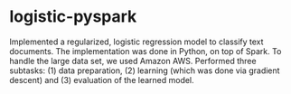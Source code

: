 # logistic-pyspark

Implemented a regularized, logistic regression model to classify text documents. The implementation was done in Python, on top of Spark. To handle the large data set, we used Amazon AWS.
Performed three subtasks: (1) data preparation, (2) learning (which was done via gradient descent) and (3) evaluation of the learned model.
